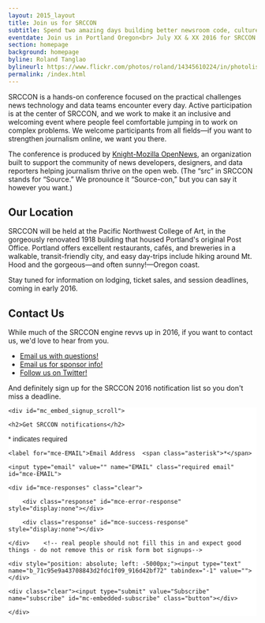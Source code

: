 ```yaml
---
layout: 2015_layout
title: Join us for SRCCON
subtitle: Spend two amazing days building better newsroom code, culture, and process—together.
eventdate: Join us in Portland Oregon<br> July XX & XX 2016 for SRCCON
section: homepage
background: homepage
byline: Roland Tanglao
bylineurl: https://www.flickr.com/photos/roland/14345610224/in/photolist-nRF18j-p5w6Dx-atirrB-4JiraL-hffjay-ebMNw2-s546gW-p5fAsx-iEr2K-6ZJ4nV-sJeCev-5Xk37W-e38Kk3-bSu8Fi-f7DSat-ahDPN3-dVCQEe-tJqaR9-fMScsJ-bZ9NpU-bYr36s-atm5oy-btKD5-atiran-aj5xNo-hffaJW-d4Bb3E-6opceo-fMzcXc-atm727-ebUL1e-vwiJoA-h4hoeh-bryhzc-8ppkY7-tyGWvQ-61fcGq-7hSgfa-sWXgoG-4MMGjY-dCb92X-bZh9y7-8Vxbr2-bYHPVN-skuEVF-8wdbup-bZCWso-aHzZri-aHzXpZ-aHzURc
permalink: /index.html
---
```


SRCCON is a hands-on conference focused on the practical challenges news technology and data teams encounter every day. Active participation is at the center of SRCCON, and we work to make it an inclusive and welcoming event where people feel comfortable jumping in to work on complex problems. We welcome participants from all fields—if you want to strengthen journalism online, we want you there. 

The conference is produced by [Knight-Mozilla OpenNews](http://opennews.org), an organization built to support the community of news developers, designers, and data reporters helping journalism thrive on the open web. (The “src” in SRCCON stands for “Source.” We pronounce it “Source-con,” but you can say it however you want.)

<div class="pink">
<div class="innercontainer">
<h2>Our Location</h2>
<p>SRCCON will be held at the Pacific Northwest College of Art, in the gorgeously renovated 1918 building that housed Portland's original Post Office. Portland offers excellent restaurants, cafés, and breweries in a walkable, transit-friendly city, and easy day-trips include hiking around Mt. Hood and the gorgeous—and often sunny!—Oregon coast. </p>

<p>Stay tuned for information on lodging, ticket sales, and session deadlines, coming in early 2016. </p>
</div>
</div>

## Contact Us

While much of the SRCCON engine revvs up in 2016, if you want to contact us, we'd love to hear from you.

* [Email us with questions!](mailto:srccon@opennews.org)
* [Email us for sponsor info!](mailto:dan@mozillafoundation.org)
* [Follow us on Twitter!](https://www.twitter.com/srccon)

And definitely sign up for the SRCCON 2016 notification list so you don't miss a deadline.

<!-- Begin MailChimp Signup Form -->

<link href="//cdn-images.mailchimp.com/embedcode/classic-081711.css" rel="stylesheet" type="text/css">

<style type="text/css">

	#mc_embed_signup{background:#fff; clear:left; font:14px Helvetica,Arial,sans-serif; }

	/* Add your own MailChimp form style overrides in your site stylesheet or in this style block.

	   We recommend moving this block and the preceding CSS link to the HEAD of your HTML file. */

</style>

<div id="mc_embed_signup">

<form action="//mozillaopennews.us5.list-manage.com/subscribe/post?u=71c95e9a43708843d2fdc1f09&amp;id=916d42bf72" method="post" id="mc-embedded-subscribe-form" name="mc-embedded-subscribe-form" class="validate" target="_blank" novalidate>

    <div id="mc_embed_signup_scroll">

	<h2>Get SRCCON notifications</h2>

<div class="indicates-required"><span class="asterisk">*</span> indicates required</div>

<div class="mc-field-group">

	<label for="mce-EMAIL">Email Address  <span class="asterisk">*</span>

</label>

	<input type="email" value="" name="EMAIL" class="required email" id="mce-EMAIL">

</div>

	<div id="mce-responses" class="clear">

		<div class="response" id="mce-error-response" style="display:none"></div>

		<div class="response" id="mce-success-response" style="display:none"></div>

	</div>    <!-- real people should not fill this in and expect good things - do not remove this or risk form bot signups-->

    <div style="position: absolute; left: -5000px;"><input type="text" name="b_71c95e9a43708843d2fdc1f09_916d42bf72" tabindex="-1" value=""></div>

    <div class="clear"><input type="submit" value="Subscribe" name="subscribe" id="mc-embedded-subscribe" class="button"></div>

    </div>

</form>

</div>

<script type='text/javascript' src='//s3.amazonaws.com/downloads.mailchimp.com/js/mc-validate.js'></script><script type='text/javascript'>(function($) {window.fnames = new Array(); window.ftypes = new Array();fnames[0]='EMAIL';ftypes[0]='email';fnames[1]='FNAME';ftypes[1]='text';fnames[2]='LNAME';ftypes[2]='text';}(jQuery));var $mcj = jQuery.noConflict(true);</script>

<!--End mc_embed_signup-->
